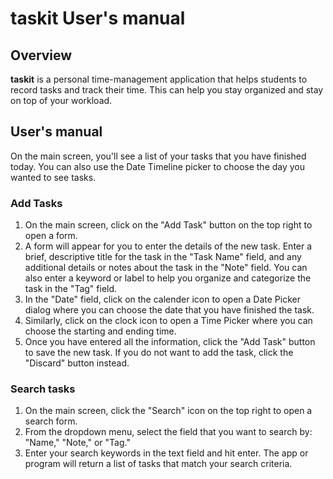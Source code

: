 # taskit User's manual

## Overview

**taskit** is a personal time-management application that helps students to record tasks and track their time. This can help you stay organized and stay on top of your workload.

## User's manual

On the main screen, you'll see a list of your tasks that you have finished today. You can also use the Date Timeline picker to choose the day you wanted to see tasks.

### Add Tasks

1. On the main screen, click on the "Add Task" button on the top right to open a form. 
2. A form will appear for you to enter the details of the new task. Enter a brief, descriptive title for the task in the "Task Name" field, and any additional details or notes about the task in the "Note" field. You can also enter a keyword or label to help you organize and categorize the task in the "Tag" field.
3. In the "Date" field, click on the calender icon to open a Date Picker dialog where you can choose the date that you have finished the task.
4. Similarly, click on the clock icon to open a Time Picker where you can choose the starting and ending time.
5. Once you have entered all the information, click the "Add Task" button to save the new task. If you do not want to add the task, click the "Discard" button instead.

### Search tasks

1. On the main screen, click the "Search" icon on the top right to open a search form.
2. From the dropdown menu, select the field that you want to search by: "Name," "Note," or "Tag."
3. Enter your search keywords in the text field and hit enter. The app or program will return a list of tasks that match your search criteria.
